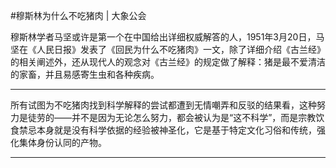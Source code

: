 #穆斯林为什么不吃猪肉 | 大象公会

穆斯林学者马坚或许是第一个在中国给出详细权威解答的人，1951年3月20日，马坚在《人民日报》发表了《回民为什么不吃猪肉》一文，除了详细介绍《古兰经》的相关阐述外，还从现代人的观念对《古兰经》的规定做了解释：猪是最不爱清洁的家畜，并且易感寄生虫和各种疾病。

---

所有试图为不吃猪肉找到科学解释的尝试都遭到无情嘲弄和反驳的结果看，这种努力是徒劳的——并不是因为无论怎么努力，都会被认为是“这不科学”，而是宗教饮食禁忌本身就是没有科学依据的经验被神圣化，它是基于特定文化习俗和传统，强化集体身份认同的产物。

---

